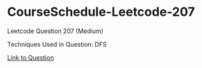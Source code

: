 # CourseSchedule-Leetcode-207

Leetcode Question 207 (Medium)

Techniques Used in Question:
DFS

[Link to Question](https://leetcode.com/problems/course-schedule/)
